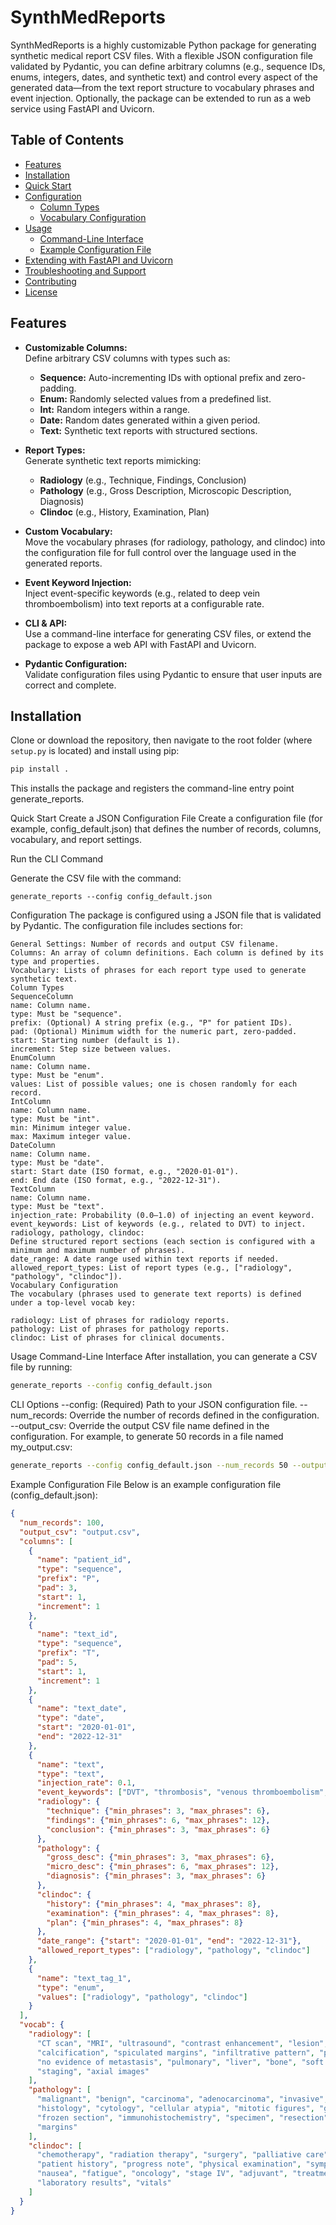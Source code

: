 # SynthMedReports

SynthMedReports is a highly customizable Python package for generating synthetic medical report CSV files. With a flexible JSON configuration file validated by Pydantic, you can define arbitrary columns (e.g., sequence IDs, enums, integers, dates, and synthetic text) and control every aspect of the generated data—from the text report structure to vocabulary phrases and event injection. Optionally, the package can be extended to run as a web service using FastAPI and Uvicorn.

## Table of Contents

- [Features](#features)
- [Installation](#installation)
- [Quick Start](#quick-start)
- [Configuration](#configuration)
  - [Column Types](#column-types)
  - [Vocabulary Configuration](#vocabulary-configuration)
- [Usage](#usage)
  - [Command-Line Interface](#command-line-interface)
  - [Example Configuration File](#example-configuration-file)
- [Extending with FastAPI and Uvicorn](#extending-with-fastapi-and-uvicorn)
- [Troubleshooting and Support](#troubleshooting-and-support)
- [Contributing](#contributing)
- [License](#license)

## Features

- **Customizable Columns:**  
  Define arbitrary CSV columns with types such as:
  - **Sequence:** Auto-incrementing IDs with optional prefix and zero-padding.
  - **Enum:** Randomly selected values from a predefined list.
  - **Int:** Random integers within a range.
  - **Date:** Random dates generated within a given period.
  - **Text:** Synthetic text reports with structured sections.
  
- **Report Types:**  
  Generate synthetic text reports mimicking:
  - **Radiology** (e.g., Technique, Findings, Conclusion)
  - **Pathology** (e.g., Gross Description, Microscopic Description, Diagnosis)
  - **Clindoc** (e.g., History, Examination, Plan)

- **Custom Vocabulary:**  
  Move the vocabulary phrases (for radiology, pathology, and clindoc) into the configuration file for full control over the language used in the generated reports.

- **Event Keyword Injection:**  
  Inject event-specific keywords (e.g., related to deep vein thromboembolism) into text reports at a configurable rate.

- **CLI & API:**  
  Use a command-line interface for generating CSV files, or extend the package to expose a web API with FastAPI and Uvicorn.

- **Pydantic Configuration:**  
  Validate configuration files using Pydantic to ensure that user inputs are correct and complete.

## Installation

Clone or download the repository, then navigate to the root folder (where `setup.py` is located) and install using pip:

```bash
pip install .
```

This installs the package and registers the command-line entry point generate_reports.

Quick Start
Create a JSON Configuration File
Create a configuration file (for example, config_default.json) that defines the number of records, columns, vocabulary, and report settings.

Run the CLI Command

Generate the CSV file with the command:

```generate_reports --config config_default.json```

Configuration
The package is configured using a JSON file that is validated by Pydantic. The configuration file includes sections for:

```
General Settings: Number of records and output CSV filename.
Columns: An array of column definitions. Each column is defined by its type and properties.
Vocabulary: Lists of phrases for each report type used to generate synthetic text.
Column Types
SequenceColumn
name: Column name.
type: Must be "sequence".
prefix: (Optional) A string prefix (e.g., "P" for patient IDs).
pad: (Optional) Minimum width for the numeric part, zero-padded.
start: Starting number (default is 1).
increment: Step size between values.
EnumColumn
name: Column name.
type: Must be "enum".
values: List of possible values; one is chosen randomly for each record.
IntColumn
name: Column name.
type: Must be "int".
min: Minimum integer value.
max: Maximum integer value.
DateColumn
name: Column name.
type: Must be "date".
start: Start date (ISO format, e.g., "2020-01-01").
end: End date (ISO format, e.g., "2022-12-31").
TextColumn
name: Column name.
type: Must be "text".
injection_rate: Probability (0.0–1.0) of injecting an event keyword.
event_keywords: List of keywords (e.g., related to DVT) to inject.
radiology, pathology, clindoc:
Define structured report sections (each section is configured with a minimum and maximum number of phrases).
date_range: A date range used within text reports if needed.
allowed_report_types: List of report types (e.g., ["radiology", "pathology", "clindoc"]).
Vocabulary Configuration
The vocabulary (phrases used to generate text reports) is defined under a top-level vocab key:

radiology: List of phrases for radiology reports.
pathology: List of phrases for pathology reports.
clindoc: List of phrases for clinical documents.
```

Usage
Command-Line Interface
After installation, you can generate a CSV file by running:

```bash
generate_reports --config config_default.json
```

CLI Options
--config: (Required) Path to your JSON configuration file.
--num_records: Override the number of records defined in the configuration.
--output_csv: Override the output CSV file name defined in the configuration.
For example, to generate 50 records in a file named my_output.csv:

```bash
generate_reports --config config_default.json --num_records 50 --output_csv my_output.csv
```

Example Configuration File
Below is an example configuration file (config_default.json):

```json
{
  "num_records": 100,
  "output_csv": "output.csv",
  "columns": [
    {
      "name": "patient_id",
      "type": "sequence",
      "prefix": "P",
      "pad": 3,
      "start": 1,
      "increment": 1
    },
    {
      "name": "text_id",
      "type": "sequence",
      "prefix": "T",
      "pad": 5,
      "start": 1,
      "increment": 1
    },
    {
      "name": "text_date",
      "type": "date",
      "start": "2020-01-01",
      "end": "2022-12-31"
    },
    {
      "name": "text",
      "type": "text",
      "injection_rate": 0.1,
      "event_keywords": ["DVT", "thrombosis", "venous thromboembolism", "embolism", "clot"],
      "radiology": {
        "technique": {"min_phrases": 3, "max_phrases": 6},
        "findings": {"min_phrases": 6, "max_phrases": 12},
        "conclusion": {"min_phrases": 3, "max_phrases": 6}
      },
      "pathology": {
        "gross_desc": {"min_phrases": 3, "max_phrases": 6},
        "micro_desc": {"min_phrases": 6, "max_phrases": 12},
        "diagnosis": {"min_phrases": 3, "max_phrases": 6}
      },
      "clindoc": {
        "history": {"min_phrases": 4, "max_phrases": 8},
        "examination": {"min_phrases": 4, "max_phrases": 8},
        "plan": {"min_phrases": 4, "max_phrases": 8}
      },
      "date_range": {"start": "2020-01-01", "end": "2022-12-31"},
      "allowed_report_types": ["radiology", "pathology", "clindoc"]
    },
    {
      "name": "text_tag_1",
      "type": "enum",
      "values": ["radiology", "pathology", "clindoc"]
    }
  ],
  "vocab": {
    "radiology": [
      "CT scan", "MRI", "ultrasound", "contrast enhancement", "lesion", "nodule", "mass",
      "calcification", "spiculated margins", "infiltrative pattern", "peripheral", "central",
      "no evidence of metastasis", "pulmonary", "liver", "bone", "soft tissue", "impression",
      "staging", "axial images"
    ],
    "pathology": [
      "malignant", "benign", "carcinoma", "adenocarcinoma", "invasive", "neoplastic", "biopsy",
      "histology", "cytology", "cellular atypia", "mitotic figures", "grade III", "necrosis",
      "frozen section", "immunohistochemistry", "specimen", "resection", "tumor", "infiltration",
      "margins"
    ],
    "clindoc": [
      "chemotherapy", "radiation therapy", "surgery", "palliative care", "diagnosis", "follow-up",
      "patient history", "progress note", "physical examination", "symptom management", "pain",
      "nausea", "fatigue", "oncology", "stage IV", "adjuvant", "treatment plan", "clinical findings",
      "laboratory results", "vitals"
    ]
  }
}
```
